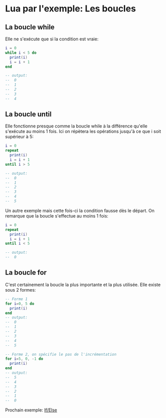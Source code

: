 # Lua par l'exemple: Les boucles

## La boucle while

Elle ne s'exécute que si la condition est vraie:
```lua
i = 0
while i < 5 do
  print(i)
  i = i + 1
end

-- output:
--  0
--  1
--  2
--  3
--  4
```


## La boucle until

Elle fonctionne presque comme la boucle while à la différence qu'elle s'exécute au moins 1 fois. Ici on répètera les opérations jusqu'à ce que i soit supérieur à 5:
```lua
i = 0
repeat
  print(i)
  i = i + 1
until i > 5

-- output:
--  0
--  1
--  2
--  3
--  4
--  5
```

Un autre exemple mais cette fois-ci la condition fausse dès le départ. On remarque que la boucle s'effectue au moins 1 fois:
```lua
i = 0
repeat
  print(i)
  i = i + 1
until i < 5

-- output:
--  0
```

## La boucle for

C'est certainement la boucle la plus importante et la plus utilisée. Elle existe sous 2 formes:

```lua
-- Forme 1
for i=0, 5 do
  print(i)
end
-- output:
--  0
--  1
--  2
--  3
--  4
--  5
```

```lua
-- Forme 2, on spécifie le pas de l'incrémentation
for i=5, 0, -1 do
  print(i)
end
-- output:
--  5
--  4
--  3
--  2
--  1
--  0
```

Prochain exemple: [If/Else]()